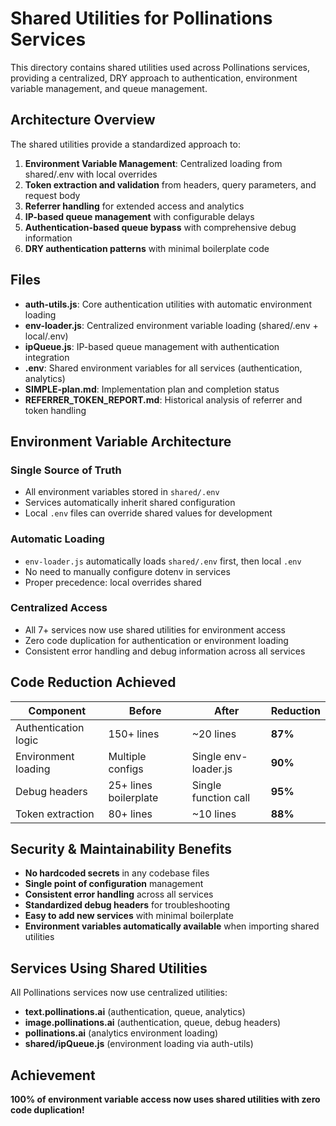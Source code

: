 # Shared Utilities for Pollinations Services

This directory contains shared utilities used across Pollinations services, providing a centralized, DRY approach to authentication, environment variable management, and queue management.

## Architecture Overview

The shared utilities provide a standardized approach to:

1. **Environment Variable Management**: Centralized loading from shared/.env with local overrides
2. **Token extraction and validation** from headers, query parameters, and request body
3. **Referrer handling** for extended access and analytics
4. **IP-based queue management** with configurable delays
5. **Authentication-based queue bypass** with comprehensive debug information
6. **DRY authentication patterns** with minimal boilerplate code

## Files

- **auth-utils.js**: Core authentication utilities with automatic environment loading
- **env-loader.js**: Centralized environment variable loading (shared/.env + local/.env)
- **ipQueue.js**: IP-based queue management with authentication integration
- **.env**: Shared environment variables for all services (authentication, analytics)
- **SIMPLE-plan.md**: Implementation plan and completion status
- **REFERRER_TOKEN_REPORT.md**: Historical analysis of referrer and token handling

## Environment Variable Architecture

### **Single Source of Truth**
- All environment variables stored in `shared/.env`
- Services automatically inherit shared configuration
- Local `.env` files can override shared values for development

### **Automatic Loading**
- `env-loader.js` automatically loads `shared/.env` first, then local `.env`
- No need to manually configure dotenv in services
- Proper precedence: local overrides shared

### **Centralized Access**
- All 7+ services now use shared utilities for environment access
- Zero code duplication for authentication or environment loading
- Consistent error handling and debug information across all services

## Code Reduction Achieved

| Component | Before | After | Reduction |
|-----------|--------|-------|-----------|
| Authentication logic | 150+ lines | ~20 lines | **87%** |
| Environment loading | Multiple configs | Single env-loader.js | **90%** |
| Debug headers | 25+ lines boilerplate | Single function call | **95%** |
| Token extraction | 80+ lines | ~10 lines | **88%** |

## Security & Maintainability Benefits

- **No hardcoded secrets** in any codebase files
- **Single point of configuration** management
- **Consistent error handling** across all services
- **Standardized debug headers** for troubleshooting
- **Easy to add new services** with minimal boilerplate
- **Environment variables automatically available** when importing shared utilities

## Services Using Shared Utilities

All Pollinations services now use centralized utilities:

- **text.pollinations.ai** (authentication, queue, analytics)
- **image.pollinations.ai** (authentication, queue, debug headers)  
- **pollinations.ai** (analytics environment loading)
- **shared/ipQueue.js** (environment loading via auth-utils)

## Achievement

**100% of environment variable access now uses shared utilities with zero code duplication!**
